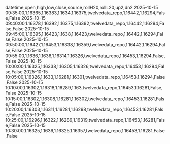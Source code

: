 datetime,open,high,low,close,source,rollH20,rollL20,up2,dn2
2025-10-15 09:35:00,1.16365,1.16383,1.1634,1.16375,twelvedata_repo,1.16442,1.16294,False,False
2025-10-15 09:40:00,1.16378,1.16392,1.16375,1.16392,twelvedata_repo,1.16442,1.16294,False,False
2025-10-15 09:45:00,1.16395,1.16423,1.1638,1.16423,twelvedata_repo,1.16442,1.16294,False,False
2025-10-15 09:50:00,1.16427,1.16453,1.16338,1.16359,twelvedata_repo,1.16442,1.16294,False,False
2025-10-15 09:55:00,1.1636,1.1636,1.16314,1.16326,twelvedata_repo,1.16453,1.16294,False,False
2025-10-15 10:00:00,1.16325,1.16338,1.16305,1.16326,twelvedata_repo,1.16453,1.16294,False,False
2025-10-15 10:05:00,1.16326,1.1633,1.16281,1.16301,twelvedata_repo,1.16453,1.16294,False,False
2025-10-15 10:10:00,1.16302,1.16318,1.16289,1.163,twelvedata_repo,1.16453,1.16281,False,False
2025-10-15 10:15:00,1.16302,1.16308,1.16281,1.16302,twelvedata_repo,1.16453,1.16281,False,False
2025-10-15 10:20:00,1.16303,1.16311,1.16281,1.16298,twelvedata_repo,1.16453,1.16281,False,False
2025-10-15 10:25:00,1.16296,1.16322,1.16289,1.16319,twelvedata_repo,1.16453,1.16281,False,False
2025-10-15 10:30:00,1.16325,1.1636,1.16325,1.16357,twelvedata_repo,1.16453,1.16281,False,False

